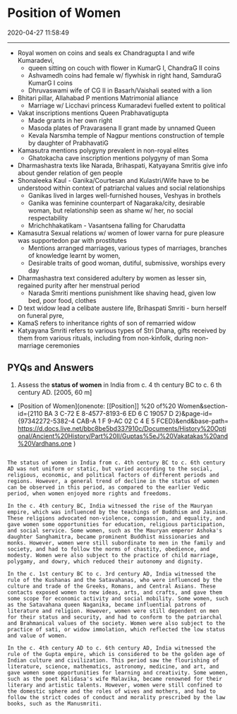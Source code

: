 # Position of Women

2020-04-27 11:58:49

---

- Royal women on coins and seals ex Chandragupta I and wife Kumaradevi,
    - queen sitting on couch with flower in KumarG I, ChandraG II coins
    - Ashvamedh coins had female w/ flywhisk in right hand, SamduraG KumarG I coins
    - Dhruvaswami wife of CG II in Basarh/Vaishali seated with a lion
- Bhitari pillar, Allahabad P mentions Matrimonial alliance
    - Marriage w/ Licchavi princess Kumaradevi fuelled extent to political
- Vakat inscriptions mentions Queen Prabhavatigupta
    - Made grants in her own right
    - Masoda plates of Pravarasena II grant made by unnamed Queen
    - Kevala Narsmha temple of Nagpur mentions construction of temple by daughter of PrabhavatiG
- Kamasutra mentions polygyny prevalent in non-royal elites
    - Ghatokacha cave inscription mentions polygyny of man Soma
- Dharmashastra texts like Narada, Brihaspati, Katyayana Smritis give info about gender relation of gen people
- Shonaleeka Kaul - Ganika/Courtesan and Kulastri/Wife have to be understood within context of patriarchal values and social relationships
    - Ganikas lived in larges well-furnished houses, Veshyas in brothels
    - Ganika was feminine counterpart of Nagaraka/city, desirable woman, but relationship seen as shame w/ her, no social respectability
    - Mrichchhakatikam - Vasantsena falling for Charudatta
- Kamasutra Sexual relations w/ women of lower varna for pure pleasure was supportedon par with prostitutes
    - Mentions arranged marriages, various types of marriages, branches of knowledge learnt by women,
    - Desirable traits of good woman, dutiful, submissive, worships every day
- Dharmashastra text considered adultery by women as lesser sin, regained purity after her menstrual period
    - Narada Smriti mentions punishment like shaving head, given low bed, poor food, clothes
- D text widow lead a celibate austere life, Brihaspati Smriti - burn herself on funeral pyre,
- KamaS refers to inheritance rights of son of remarried widow
- Katyayana Smriti refers to various types of Stri Dhana, gifts received by them from various rituals, including from non-kinfolk, during non-marriage ceremonies

## PYQs and Answers

1. Assess the **status of women** in India from c. 4 th century BC to c. 6 th century AD. [2005,
60 m]
- [Position of Women](onenote: [[Position]] %20 of%20 Women&section-id={2110 BA 3 C-72 E 8-4577-8193-6 ED 6 C 19057 D 2}&page-id={97342272-5382-4 CAB-A 1 F 9-AC 02 C 4 E 5 FCED}&end&base-path= <https://d.docs.live.net/bbc8be5bd337910c/Documents/History%20Optional/Ancient%20History/Part%20II/Guptas%5eJ%20Vakatakas%20and%20Vardhans.one> )

```ad-Answer

The status of women in India from c. 4th century BC to c. 6th century AD was not uniform or static, but varied according to the social, religious, economic, and political factors of different periods and regions. However, a general trend of decline in the status of women can be observed in this period, as compared to the earlier Vedic period, when women enjoyed more rights and freedoms.

In the c. 4th century BC, India witnessed the rise of the Mauryan empire, which was influenced by the teachings of Buddhism and Jainism. These religions advocated non-violence, compassion, and equality, and gave women some opportunities for education, religious participation, and social service. Some women, such as the Mauryan emperor Ashoka's daughter Sanghamitra, became prominent Buddhist missionaries and monks. However, women were still subordinate to men in the family and society, and had to follow the norms of chastity, obedience, and modesty. Women were also subject to the practice of child marriage, polygamy, and dowry, which reduced their autonomy and dignity.

In the c. 1st century BC to c. 3rd century AD, India witnessed the rule of the Kushanas and the Satavahanas, who were influenced by the culture and trade of the Greeks, Romans, and Central Asians. These contacts exposed women to new ideas, arts, and crafts, and gave them some scope for economic activity and social mobility. Some women, such as the Satavahana queen Naganika, became influential patrons of literature and religion. However, women were still dependent on men for their status and security, and had to conform to the patriarchal and Brahmanical values of the society. Women were also subject to the practice of sati, or widow immolation, which reflected the low status and value of women.

In the c. 4th century AD to c. 6th century AD, India witnessed the rule of the Gupta empire, which is considered to be the golden age of Indian culture and civilization. This period saw the flourishing of literature, science, mathematics, astronomy, medicine, and art, and gave women some opportunities for learning and creativity. Some women, such as the poet Kalidasa's wife Malavika, became renowned for their literary and artistic talents. However, women were still confined to the domestic sphere and the roles of wives and mothers, and had to follow the strict codes of conduct and morality prescribed by the law books, such as the Manusmriti.

```
